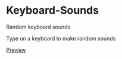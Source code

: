 # Keyboard-Sounds
Random keyboard sounds

Type on a keyboard to make random sounds

[Preview](https://engga86.github.io/Keyboard-Sounds/index.html)
